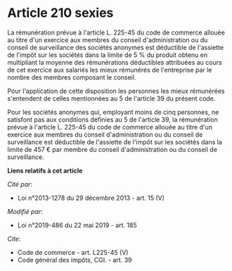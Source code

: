 # Article 210 sexies

La rémunération prévue à l'article L. 225-45 du code de commerce allouée au titre d'un exercice aux membres du conseil
d'administration ou du conseil de surveillance des sociétés anonymes est déductible de l'assiette de l'impôt sur les sociétés
dans la limite de 5 % du produit obtenu en multipliant la moyenne des rémunérations déductibles attribuées au cours de cet
exercice aux salariés les mieux rémunérés de l'entreprise par le nombre des membres composant le conseil. 

Pour l'application de cette disposition les personnes les mieux rémunérées s'entendent de celles mentionnées au 5 de
l'article 39 du présent code. 

Pour les sociétés anonymes qui, employant moins de cinq personnes, ne satisfont pas aux conditions définies au 5 de l'article
39, la rémunération prévue à l'article L. 225-45 du code de commerce allouée au titre d'un exercice aux membres du conseil
d'administration ou du conseil de surveillance est déductible de l'assiette de l'impôt sur les sociétés dans la limite de 457
€ par membre du conseil d'administration ou du conseil de surveillance.

**Liens relatifs à cet article**

_Cité par_:

  - Loi n°2013-1278 du 29 décembre 2013 - art. 15 (V)

_Modifié par_:

  - Loi n°2019-486 du 22 mai 2019 - art. 185

_Cite_:

  - Code de commerce - art. L225-45 (V)
  - Code général des impôts, CGI. - art. 39
